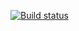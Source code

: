 [![Build status](https://ci.appveyor.com/api/projects/status/6war1c6jlrj15np6?svg=true)](https://ci.appveyor.com/project/kiiyas/008-containers-set)
